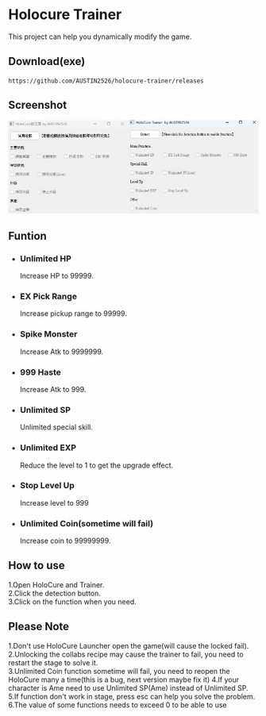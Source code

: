 # Holocure Trainer  
This project can help you dynamically modify the game.


## Download(exe)  
```
https://github.com/AUSTIN2526/holocure-trainer/releases
```

## Screenshot  
![Image text](https://github.com/AUSTIN2526/holocure-trainer/blob/main/screen.png) 

## Funtion
* ### Unlimited HP  
  Increase HP to 99999.
  
* ### EX Pick Range  
  Increase pickup range to 99999.
  
* ### Spike Monster  
  Increase Atk to 9999999.
  
* ### 999 Haste   
  Increase Atk to 999.
  
* ### Unlimited SP   
  Unlimited special skill.

* ### Unlimited EXP   
  Reduce the level to 1 to get the upgrade effect.
   
* ### Stop Level Up   
  Increase level to 999
   
* ### Unlimited Coin(sometime will fail)   
  Increase coin to 99999999.
   
## How to use  
1.Open HoloCure and Trainer.   
2.Click the detection button.   
3.Click on the function when you need.   

## Please Note
1.Don't use HoloCure Launcher open the game(will cause the locked fail).   
2.Unlocking the collabs recipe may cause the trainer to fail, you need to restart the stage to solve it.   
3.Unlimited Coin function sometime will fail, you need to reopen the HoloCure many a time(this is a bug, next version maybe fix it)
4.If your character is Ame need to use Unlimited SP(Ame) instead of Unlimited SP.   
5.If function don't work in stage, press esc can help you solve the problem.   
6.The value of some functions needs to exceed 0 to be able to use
